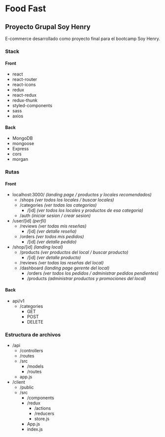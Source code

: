 # Food Fast

## Proyecto Grupal Soy Henry

E-commerce desarrollado como proyecto final para el bootcamp Soy Henry.

### Stack

#### Front

-   react
-   react-router
-   react-icons
-   redux
-   react-redux
-   redux-thunk
-   styled-components
-   sass
-   axios

#### Back

-   MongoDB
-   mongoose
-   Express
-   cors
-   morgan

### Rutas

#### Front

-   localhost:3000/ _(landing page / productos y locales recomendados)_
    -   /shops _(ver todos los locales / buscar locales)_
    -   /categories _(ver todas las categorias)_
        -   /[id] _(ver todos los locales y productos de esa categoria)_
    -   /auth _(iniciar sesion / crear sesion)_
-   /user/[id] _(perfil)_
    -   /reviews _(ver todas mis reseñas)_
        -   /[id] _(ver detalle reseña)_
    -   /orders _(ver todos mis pedidos)_
        -   /[id] _(ver detalle pedido)_
-   /shop/[id] _(landing local)_
    -   /products _(ver productos del local / buscar producto)_
        -   /[id] _(ver detalle producto)_
    -   /reviews _(ver todas las reseñas del local)_
    -   /dashboard _(landing page gerente del local)_
        -   /orders _(ver todos los pedidos / administrar pedidos pendientes)_
        -   /products _(administrar productos y promociones del local)_

#### Back

-   api/v1
    -   /categories
        -   GET
        -   POST
        -   DELETE

### Estructura de archivos

-   /api
    -   /controllers
    -   /routes
    -   /src
        -   /models
        -   /routes
    -   app.js
-   /client
    -   /public
    -   /src
        -   /components
        -   /redux
            -   /actions
            -   /reducers
            -   store.js
        -   App.js
        -   index.js
